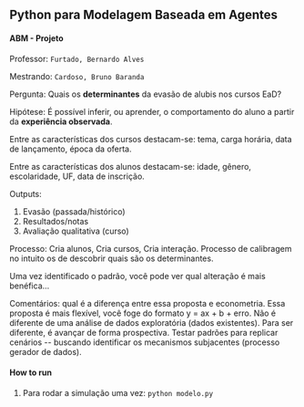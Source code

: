 ## Python para Modelagem Baseada em Agentes
#### ABM - Projeto

Professor: `Furtado, Bernardo Alves`

Mestrando: `Cardoso, Bruno Baranda`

Pergunta: Quais os **determinantes** da evasão de alubis nos cursos EaD?

Hipótese: É possível inferir, ou aprender, o comportamento do aluno a partir da **experiência observada**.

Entre as características dos cursos destacam-se: tema, carga horária, data de lançamento, época da oferta.

Entre as características dos alunos destacam-se: idade, gênero, escolaridade, UF, data de inscrição.

Outputs:

1. Evasão (passada/histórico)
2. Resultados/notas
3. Avaliação qualitativa (curso)

Processo:
Cria alunos, Cria cursos, Cria interação. Processo de calibragem no intuito os de descobrir quais são os determinantes.

Uma vez identificado o padrão, você pode ver qual alteração é mais benéfica...

Comentários: qual é a diferença entre essa proposta e econometria. Essa proposta é mais flexível, você foge do formato y = ax + b + erro. Não é diferente de uma análise de dados exploratória (dados existentes). Para ser diferente, é avançar de forma prospectiva. Testar padrões para replicar cenários -- buscando identificar os mecanismos subjacentes (processo gerador de dados).

#### How to run

1. Para rodar a simulação uma vez:
`python modelo.py`
